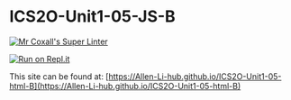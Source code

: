 # ICS2O-Unit1-05-JS-B

[![Mr Coxall's Super Linter](https://github.com/Allen-Li-hub/ICS2O-Unit1-05-html-B/workflows/Mr%20Coxall's%20Super%20Linter/badge.svg)](https://github.com/Allen-Li-hub/ICS2O-Unit1-05-html-B/actions/)

[![Run on Repl.it](https://repl.it/badge/github/Allen-Li-hub/ICS2O-Unit1-05-html-B)](https://repl.it/github/Allen-Li-hub/ICS2O-Unit1-05-html-B)

This site can be found at: [https://Allen-Li-hub.github.io/ICS2O-Unit1-05-html-B](https://Allen-Li-hub.github.io/ICS2O-Unit1-05-html-B)
